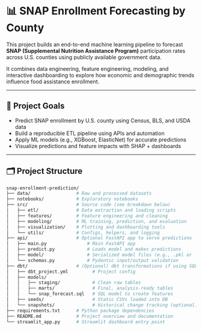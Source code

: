 # 📊 SNAP Enrollment Forecasting by County

This project builds an end-to-end machine learning pipeline to forecast **SNAP (Supplemental Nutrition Assistance Program)** participation rates across U.S. counties using publicly available government data.

It combines data engineering, feature engineering, modeling, and interactive dashboarding to explore how economic and demographic trends influence food assistance enrollment.

---

## 🧠 Project Goals

- Predict SNAP enrollment by U.S. county using Census, BLS, and USDA data
- Build a reproducible ETL pipeline using APIs and automation
- Apply ML models (e.g., XGBoost, ElasticNet) for accurate predictions
- Visualize predictions and feature impacts with SHAP + dashboards

---

## 🗂️ Project Structure

```bash
snap-enrollment-prediction/
├── data/                 # Raw and processed datasets
├── notebooks/            # Exploratory notebooks
├── src/                  # Source code (see breakdown below)
│   ├── etl/              # Data extraction and loading scripts
│   ├── features/         # Feature engineering and cleaning
│   ├── modeling/         # ML training, prediction, and evaluation
│   ├── visualization/    # Plotting and dashboarding tools
│   └── utils/            # Configs, helpers, and logging
├── api/                  # Optional FastAPI app to serve predictions
│   ├── main.py               # Main FastAPI app
│   ├── predict.py            # Loads model and makes predictions
│   ├── model/                # Serialized model files (e.g., .pkl or .joblib)
│   └── schemas.py            # Pydantic input/output validation
├── dbt/                  # (Optional) dbt transformations if using SQL [least likely]
│   ├── dbt_project.yml         # Project config
│   ├── models/
│   │   ├── staging/            # Clean raw tables
│   │   ├── marts/              # Final, analysis-ready tables
│   │   └── snap_forecast.sql   # SQL model to create features
│   ├── seeds/                  # Static CSVs loaded into DB
│   └── snapshots/              # Historical change tracking (optional)
├── requirements.txt      # Python package dependencies
├── README.md             # Project overview and documentation
└── streamlit_app.py      # Streamlit dashboard entry point
